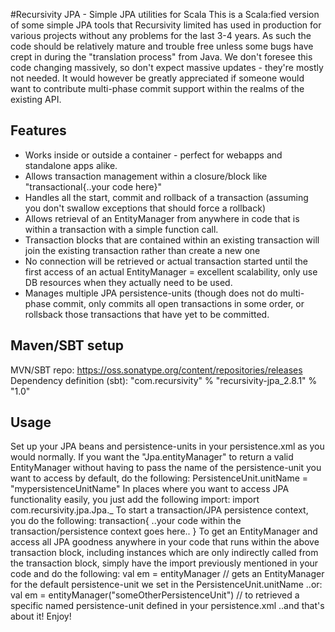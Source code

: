#Recursivity JPA - Simple JPA utilities for Scala
This is a Scala:fied version of some simple JPA tools that Recursivity limited has used in production for various projects without any problems for the last 3-4 years. As such the code should be relatively mature and trouble free unless some bugs have crept in during the "translation process" from Java. We don't foresee this code changing massively, so don't expect massive updates - they're mostly not needed.
It would however be greatly appreciated if someone would want to contribute multi-phase commit support within the realms of the existing API.

## Features
* Works inside or outside a container - perfect for webapps and standalone apps alike.
* Allows transaction management within a closure/block like "transactional{..your code here}"
* Handles all the start, commit and rollback of a transaction (assuming you don't swallow exceptions that should force a rollback)
* Allows retrieval of an EntityManager from anywhere in code that is within a transaction with a simple function call.
* Transaction blocks that are contained within an existing transaction will join the existing transaction rather than create a new one
* No connection will be retrieved or actual transaction started until the first access of an actual EntityManager = excellent scalability, only use DB resources when they actually need to be used.
* Manages multiple JPA persistence-units (though does not do multi-phase commit, only commits all open transactions in some order, or rollsback those transactions that have yet to be committed.

## Maven/SBT setup
MVN/SBT repo: 
	https://oss.sonatype.org/content/repositories/releases
Dependency definition (sbt): 
	"com.recursivity" % "recursivity-jpa_2.8.1" % "1.0"

## Usage
Set up your JPA beans and persistence-units in your persistence.xml as you would normally.
If you want the "Jpa.entityManager" to return a valid EntityManager without having to pass the name of the persistence-unit you want to access by default, do the following:
	PersistenceUnit.unitName = "mypersistenceUnitName"
In places where you want to access JPA functionality easily, you just add the following import:
	import com.recursivity.jpa.Jpa._
To start a transaction/JPA persistence context, you do the following:
	transaction{
		..your code within the transaction/persistence context goes here..
	}
To get an EntityManager and access all JPA goodness anywhere in your code that runs within the above transaction block, including instances which are only indirectly called from the transaction block, simply have the import previously mentioned in your code and do the following:
	val em = entityManager // gets an EntityManager for the default persistence-unit we set in the PersistenceUnit.unitName
	..or:
	val em = entityManager("someOtherPersistenceUnit") // to retrieved a specific named persistence-unit defined in your persistence.xml
..and that's about it! Enjoy!

